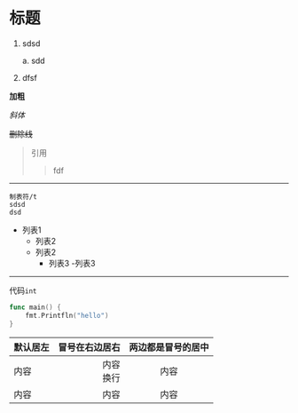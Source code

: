 # 标题

1. sdsd
    
    a. sdd

2. dfsf


 **加粗**

 *斜体*

~~删除线~~

> 引用
>> fdf 

---
    制表符/t
    sdsd
    dsd

- 列表1
   + 列表2
   - 列表2
      * 列表3
      -列表3

***

代码`int`

```go
func main() {
    fmt.Printfln("hello")
}
```

默认居左 | 冒号在右边居右 |两边都是冒号的居中
---|---:|:---:
内容|内容<br>换行|内容
内容|内容|内容


